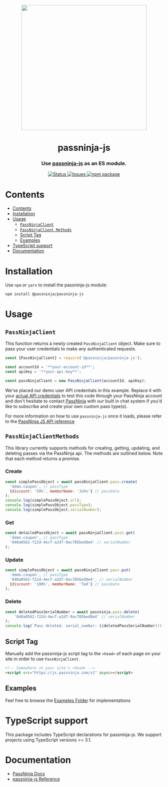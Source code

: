 <p align="center">
    <img width="400px" src=https://user-images.githubusercontent.com/1587270/74537466-25c19e00-4f08-11ea-8cc9-111b6bbf86cc.png>
</p>
<h1 align="center">passninja-js</h1>
<h3 align="center">
Use <a href="https://passninja.com/docs">passninja-js</a> as an ES module.</h3>

<div align="center">
    <a href="https://github.com/flomio/passninja-js">
        <img alt="Status" src="https://img.shields.io/badge/status-active-success.svg" />
    </a>
    <a href="https://github.com/flomio/passninja-js/issues">
        <img alt="Issues" src="https://img.shields.io/github/issues/flomio/passninja-js.svg" />
    </a>
    <a href="https://www.npmjs.com/package/@passninja/passninja-js">
        <img alt="npm package" src="https://img.shields.io/npm/v/@passninja/passninja-js.svg?style=flat-square" />
    </a>
</div>

# Contents

- [Contents](#contents)
- [Installation](#installation)
- [Usage](#usage)
  - [`PassNinjaClient`](#passninjaclient)
  - [`PassNinjaClient Methods`](#passninjaclientmethods)
  - [Script Tag](#script-tag)
  - [Examples](#examples)
- [TypeScript support](#typescript-support)
- [Documentation](#documentation)

# Installation

Use `npm` or `yarn` to install the passninja-js module:

```sh
npm install @passninja/passninja-js
```

# Usage

## `PassNinjaClient`

This function returns a newly created `PassNinjaClient` object. Make sure to
pass your user credentials to make any authenticated requests.

```js
const {PassNinjaClient} = require('@passninja/passninja-js');

const accountId = '**your-account-id**';
const apiKey = '**your-api-key**';

const passNinjaClient = new PassNinjaClient(accountId, apiKey);
```

We’ve placed our demo user API credentials in this example. Replace it with your
[actual API credentials](https://passninja.com/auth/profile) to test this code
through your PassNinja account and don't hesitate to contact
[PassNinja](https://passninja.com) with our built in chat system if you'd like
to subscribe and create your own custom pass type(s).

For more information on how to use `passninja-js` once it loads, please refer to
the [PassNinja JS API reference](https://passninja.com/docs/js)

## `PassNinjaClientMethods`

This library currently supports methods for creating, getting, updating, and
deleting passes via the PassNinja api. The methods are outlined below. Note that
each method returns a promise.

### Create

```js
const simplePassObject = await passNinjaClient.pass.create(
  'demo.coupon', // passType
  {discount: '50%', memberName: 'John'} // passData
);
console.log(simplePassObject.url);
console.log(simplePassObject.passType);
console.log(simplePassObject.serialNumber);
```

### Get

```js
const detailedPassObject = await passNinjaClient.pass.get(
  'demo.coupon', // passType
  '840a0562-f22d-4ecf-a2d7-9ac785bed8e4' // serialNumber
);
```

### Update

```js
const simplePassObject = await passNinjaClient.pass.put(
  'demo.coupon', // passType
  '840a0562-f22d-4ecf-a2d7-9ac785bed8e4', // serialNumber
  {discount: '100%', memberName: 'Ted'} // passData
);
```

### Delete

```js
const deletedPassSerialNumber = await passninja.pass.delete(
    '840a0562-f22d-4ecf-a2d7-9ac785bed8e4' // serialNumber
);
console.log(`Pass deleted. serial_number: ${deletedPassSerialNumber})); })();
```

## Script Tag

Manually add the passninja-js script tag to the `<head>` of each page on your
site in order to use `PassNinjaClient`.

```html
<!-- Somewhere in your site's <head> -->
<script src="https://js.passninja.com/v1" async></script>
```

## Examples

Feel free to browse the [Examples Folder](./examples) for implementations

# TypeScript support

This package includes TypeScript declarations for passninja-js. We support
projects using TypeScript versions >= 3.1.

# Documentation

- [PassNinja Docs](https://passninja.com/docs)
- [passninja-js Reference](https://passninja.com/docs/js)
